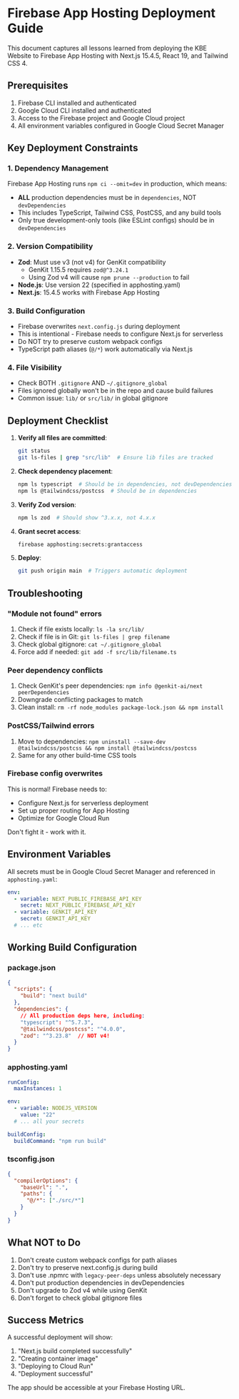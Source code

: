 # Firebase App Hosting Deployment Guide

This document captures all lessons learned from deploying the KBE Website to Firebase App Hosting with Next.js 15.4.5, React 19, and Tailwind CSS 4.

## Prerequisites

1. Firebase CLI installed and authenticated
2. Google Cloud CLI installed and authenticated
3. Access to the Firebase project and Google Cloud project
4. All environment variables configured in Google Cloud Secret Manager

## Key Deployment Constraints

### 1. Dependency Management
Firebase App Hosting runs `npm ci --omit=dev` in production, which means:
- **ALL** production dependencies must be in `dependencies`, NOT `devDependencies`
- This includes TypeScript, Tailwind CSS, PostCSS, and any build tools
- Only true development-only tools (like ESLint configs) should be in `devDependencies`

### 2. Version Compatibility
- **Zod**: Must use v3 (not v4) for GenKit compatibility
  - GenKit 1.15.5 requires `zod@^3.24.1`
  - Using Zod v4 will cause `npm prune --production` to fail
- **Node.js**: Use version 22 (specified in apphosting.yaml)
- **Next.js**: 15.4.5 works with Firebase App Hosting

### 3. Build Configuration
- Firebase overwrites `next.config.js` during deployment
- This is intentional - Firebase needs to configure Next.js for serverless
- Do NOT try to preserve custom webpack configs
- TypeScript path aliases (`@/*`) work automatically via Next.js

### 4. File Visibility
- Check BOTH `.gitignore` AND `~/.gitignore_global`
- Files ignored globally won't be in the repo and cause build failures
- Common issue: `lib/` or `src/lib/` in global gitignore

## Deployment Checklist

1. **Verify all files are committed**:
   ```bash
   git status
   git ls-files | grep "src/lib"  # Ensure lib files are tracked
   ```

2. **Check dependency placement**:
   ```bash
   npm ls typescript  # Should be in dependencies, not devDependencies
   npm ls @tailwindcss/postcss  # Should be in dependencies
   ```

3. **Verify Zod version**:
   ```bash
   npm ls zod  # Should show ^3.x.x, not 4.x.x
   ```

4. **Grant secret access**:
   ```bash
   firebase apphosting:secrets:grantaccess
   ```

5. **Deploy**:
   ```bash
   git push origin main  # Triggers automatic deployment
   ```

## Troubleshooting

### "Module not found" errors
1. Check if file exists locally: `ls -la src/lib/`
2. Check if file is in Git: `git ls-files | grep filename`
3. Check global gitignore: `cat ~/.gitignore_global`
4. Force add if needed: `git add -f src/lib/filename.ts`

### Peer dependency conflicts
1. Check GenKit's peer dependencies: `npm info @genkit-ai/next peerDependencies`
2. Downgrade conflicting packages to match
3. Clean install: `rm -rf node_modules package-lock.json && npm install`

### PostCSS/Tailwind errors
1. Move to dependencies: `npm uninstall --save-dev @tailwindcss/postcss && npm install @tailwindcss/postcss`
2. Same for any other build-time CSS tools

### Firebase config overwrites
This is normal! Firebase needs to:
- Configure Next.js for serverless deployment
- Set up proper routing for App Hosting
- Optimize for Google Cloud Run

Don't fight it - work with it.

## Environment Variables

All secrets must be in Google Cloud Secret Manager and referenced in `apphosting.yaml`:

```yaml
env:
  - variable: NEXT_PUBLIC_FIREBASE_API_KEY
    secret: NEXT_PUBLIC_FIREBASE_API_KEY
  - variable: GENKIT_API_KEY
    secret: GENKIT_API_KEY
  # ... etc
```

## Working Build Configuration

### package.json
```json
{
  "scripts": {
    "build": "next build"
  },
  "dependencies": {
    // All production deps here, including:
    "typescript": "^5.7.3",
    "@tailwindcss/postcss": "^4.0.0",
    "zod": "^3.23.8"  // NOT v4!
  }
}
```

### apphosting.yaml
```yaml
runConfig:
  maxInstances: 1

env:
  - variable: NODEJS_VERSION
    value: "22"
  # ... all your secrets

buildConfig:
  buildCommand: "npm run build"
```

### tsconfig.json
```json
{
  "compilerOptions": {
    "baseUrl": ".",
    "paths": {
      "@/*": ["./src/*"]
    }
  }
}
```

## What NOT to Do

1. Don't create custom webpack configs for path aliases
2. Don't try to preserve next.config.js during build
3. Don't use .npmrc with `legacy-peer-deps` unless absolutely necessary
4. Don't put production dependencies in devDependencies
5. Don't upgrade to Zod v4 while using GenKit
6. Don't forget to check global gitignore files

## Success Metrics

A successful deployment will show:
1. "Next.js build completed successfully"
2. "Creating container image"
3. "Deploying to Cloud Run"
4. "Deployment successful"

The app should be accessible at your Firebase Hosting URL.